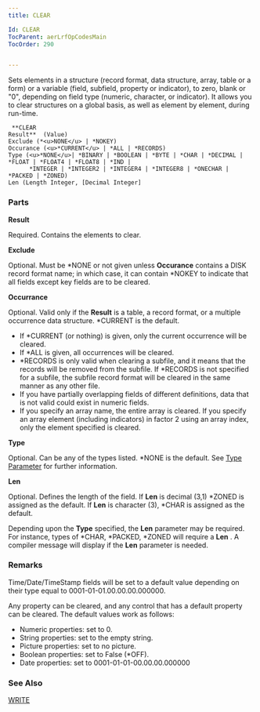 ```yaml
---
title: CLEAR

Id: CLEAR
TocParent: aerLrfOpCodesMain
TocOrder: 290


---
```


Sets elements in a structure (record format, data structure, array, table or a form) or a variable (field, subfield, property or indicator), to zero, blank or "0", depending on field type (numeric, character, or indicator). It allows you to clear structures on a global basis, as well as element by element, during run-time. 

```
 **CLEAR
Result**  (Value)
Exclude (*<u>NONE</u> | *NOKEY)
Occurance (<u>*CURRENT</u> | *ALL | *RECORDS)
Type (<u>*NONE</u>| *BINARY | *BOOLEAN | *BYTE | *CHAR | *DECIMAL | *FLOAT | *FLOAT4 | *FLOAT8 | *IND |
      *INTEGER | *INTEGER2 | *INTEGER4 | *INTEGER8 | *ONECHAR | *PACKED | *ZONED)
Len (Length Integer, [Decimal Integer]
```

### Parts

**Result** 

Required. Contains the elements to clear.


**Exclude** 

Optional. Must be *NONE or not given unless **Occurance** contains a DISK record format name; in which case, it can contain *NOKEY to indicate that all fields except key fields are to be cleared.


**Occurrance** 

Optional. Valid only if the **Result** is a table, a record format, or a multiple occurrence data structure. *CURRENT is the default. 

- If *CURRENT (or nothing) is given, only the current occurrence will be cleared.
- If *ALL is given, all occurrences will be cleared.
- *RECORDS is only valid when clearing a subfile, and it means that the records will be removed from the subfile. If *RECORDS is not specified for a subfile, the subfile record format will be cleared in the same manner as any other file.
- If you have partially overlapping fields of different definitions, data that is not valid could exist in numeric fields.
- If you specify an array name, the entire array is cleared. If you specify an array element (including indicators) in factor 2 using an array index, only the element specified is cleared.


**Type** 

Optional. Can be any of the types listed. *NONE is the default. See [Type Parameter](Type_Parameter.html) for further information.


**Len** 

Optional. Defines the length of the field. If **Len** is decimal (3,1) *ZONED is assigned as the default. If **Len** is character (3), *CHAR is assigned as the default. 

Depending upon the **Type** specified, the **Len** parameter may be required. For instance, types of *CHAR, *PACKED, *ZONED will require a **Len** . A compiler message will display if the **Len** parameter is needed.


### Remarks
Time/Date/TimeStamp fields will be set to a default value depending on their type equal to 0001-01-01.00.00.00.000000. 

Any property can be cleared, and any control that has a default property can be cleared. The default values work as follows: 

- Numeric properties: set to 0.
- String properties:    set to the empty string.
- Picture properties:   set to no picture.
- Boolean properties: set to False (*OFF).
- Date properties:      set to
                0001-01-01-00.00.00.000000

### See Also
[WRITE](WRITE.html) 
